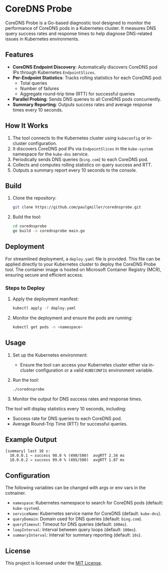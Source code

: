# CoreDNS Probe

CoreDNS Probe is a Go-based diagnostic tool designed to monitor the performance of CoreDNS pods in a Kubernetes cluster. It measures DNS query success rates and response times to help diagnose DNS-related issues in Kubernetes environments.

## Features

- **CoreDNS Endpoint Discovery**: Automatically discovers CoreDNS pod IPs through Kubernetes `EndpointSlices`.
- **Per-Endpoint Statistics**: Tracks rolling statistics for each CoreDNS pod:
  - Total queries
  - Number of failures
  - Aggregate round-trip time (RTT) for successful queries
- **Parallel Probing**: Sends DNS queries to all CoreDNS pods concurrently.
- **Summary Reporting**: Outputs success rates and average response times every 10 seconds.

## How It Works

1. The tool connects to the Kubernetes cluster using `kubeconfig` or in-cluster configuration.
1. It discovers CoreDNS pod IPs via `EndpointSlices` in the `kube-system` namespace for the `kube-dns` service.
1. Periodically sends DNS queries (`bing.com`) to each CoreDNS pod.
1. Collects and computes rolling statistics on query success and RTT.
1. Outputs a summary report every 10 seconds to the console.

## Build

1. Clone the repository:

   ```bash
   git clone https://github.com/paulgmiller/corednsprobe.git
   ```

1. Build the tool:

   ```bash
   cd corednsprobe
   go build -o corednsprobe main.go
   ```

## Deployment

For streamlined deployment, a `deploy.yaml` file is provided. This file can be applied directly to your Kubernetes cluster to deploy the CoreDNS Probe tool. The container image is hosted on Microsoft Container Registry (MCR), ensuring secure and efficient access.

### Steps to Deploy

1. Apply the deployment manifest:

   ```bash
   kubectl apply -f deploy.yaml
   ```

1. Monitor the deployment and ensure the pods are running:

   ```bash
   kubectl get pods -n <namespace>
   ```

## Usage

1. Set up the Kubernetes environment:
   - Ensure the tool can access your Kubernetes cluster either via in-cluster configuration or a valid `KUBECONFIG` environment variable.
1. Run the tool:

   ```bash
   ./corednsprobe
1. Monitor the output for DNS success rates and response times.

The tool will display statistics every 10 seconds, including:

- Success rate for DNS queries to each CoreDNS pod.
- Average Round-Trip Time (RTT) for successful queries.

## Example Output

```text
[summary] last 10 s:
  10.0.0.1 → success 98.0 % (490/500)  avgRTT 2.34 ms
  10.0.0.2 → success 99.0 % (495/500)  avgRTT 1.87 ms
```

## Configuration

The following variables can be changed with args or env vars in the cotnainer.

- `namespace`: Kubernetes namespace to search for CoreDNS pods (default: `kube-system`).
- `serviceName`: Kubernetes service name for CoreDNS (default: `kube-dns`).
- `queryDomain`: Domain used for DNS queries (default: `bing.com`).
- `queryTimeout`: Timeout for DNS queries (default: `100ms`).
- `loopInterval`: Interval between query loops (default: `100ms`).
- `summaryInterval`: Interval for summary reporting (default: `10s`).

## License

This project is licensed under the [MIT License](LICENSE).
